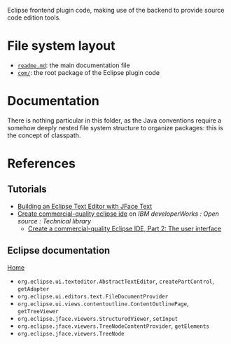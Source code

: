Eclipse frontend plugin code, making use of the backend to provide source code edition tools.





# File system layout

- [`readme.md`](./readme.md): the main documentation file
- [`com/`](./com/): the root package of the Eclipse plugin code





# Documentation

There is nothing particular in this folder, as the Java conventions require a somehow deeply nested file system structure to organize packages: this is the concept of classpath.





# References

## Tutorials

- [Building an Eclipse Text Editor with JFace Text](http://www.realsolve.co.uk/site/tech/jface-text.php)
- [Create commercial-quality eclipse ide](http://www.ibm.com/developerworks/views/opensource/libraryview.jsp?search_by=Create+commercial-quality+eclipse+ide) on _IBM developerWorks : Open source :  Technical library_
	- [Create a commercial-quality Eclipse IDE, Part 2: The user interface](http://www.ibm.com/developerworks/opensource/tutorials/os-ecl-commplgin2/index.html)

## Eclipse documentation

[Home](http://help.eclipse.org/)

- `org.eclipse.ui.texteditor.AbstractTextEditor`, `createPartControl`, `getAdapter`
- `org.eclipse.ui.editors.text.FileDocumentProvider`
- `org.eclipse.ui.views.contentoutline.ContentOutlinePage`, `getTreeViewer`
- `org.eclipse.jface.viewers.StructuredViewer`, `setInput`
- `org.eclipse.jface.viewers.TreeNodeContentProvider`, `getElements`
- `org.eclipse.jface.viewers.TreeNode`
